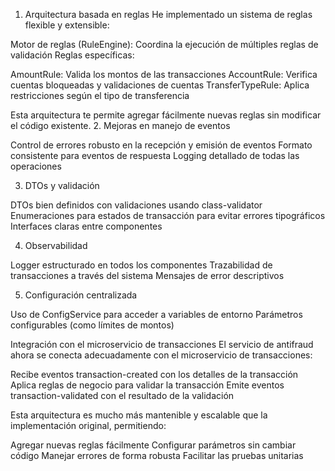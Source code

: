 1. Arquitectura basada en reglas
He implementado un sistema de reglas flexible y extensible:

Motor de reglas (RuleEngine): Coordina la ejecución de múltiples reglas de validación
Reglas específicas:

AmountRule: Valida los montos de las transacciones
AccountRule: Verifica cuentas bloqueadas y validaciones de cuentas
TransferTypeRule: Aplica restricciones según el tipo de transferencia



Esta arquitectura te permite agregar fácilmente nuevas reglas sin modificar el código existente.
2. Mejoras en manejo de eventos

Control de errores robusto en la recepción y emisión de eventos
Formato consistente para eventos de respuesta
Logging detallado de todas las operaciones

3. DTOs y validación

DTOs bien definidos con validaciones usando class-validator
Enumeraciones para estados de transacción para evitar errores tipográficos
Interfaces claras entre componentes

4. Observabilidad

Logger estructurado en todos los componentes
Trazabilidad de transacciones a través del sistema
Mensajes de error descriptivos

5. Configuración centralizada

Uso de ConfigService para acceder a variables de entorno
Parámetros configurables (como límites de montos)

Integración con el microservicio de transacciones
El servicio de antifraud ahora se conecta adecuadamente con el microservicio de transacciones:

Recibe eventos transaction-created con los detalles de la transacción
Aplica reglas de negocio para validar la transacción
Emite eventos transaction-validated con el resultado de la validación

Esta arquitectura es mucho más mantenible y escalable que la implementación original, permitiendo:

Agregar nuevas reglas fácilmente
Configurar parámetros sin cambiar código
Manejar errores de forma robusta
Facilitar las pruebas unitarias